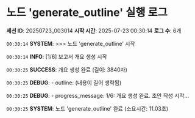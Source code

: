 # 노드 'generate_outline' 실행 로그

**세션 ID**: 20250723_003014
**시작 시간**: 2025-07-23 00:30:14
**로그 수**: 6개

`00:30:14` **SYSTEM**: >>> 노드 'generate_outline' 시작

`00:30:14` **INFO**: [1/6] 보고서 개요 생성 시작

`00:30:25` **SUCCESS**: 개요 생성 완료 (길이: 3840자)

`00:30:25` **DEBUG**:   - outline: (내용이 길어 생략됨)

`00:30:25` **DEBUG**:   - progress_message: 1/6: 개요 생성 완료. 초안 작성 시작...

`00:30:25` **SYSTEM**: 노드 'generate_outline' 완료 (소요시간: 11.03초)

